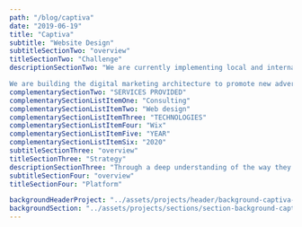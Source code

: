 ```yaml
---
path: "/blog/captiva"
date: "2019-06-19"
title: "Captiva"
subtitle: "Website Design"
subtitleSectionTwo: "overview"
titleSectionTwo: "Challenge"
descriptionSectionTwo: "We are currently implementing local and international SEO strategies.

We are building the digital marketing architecture to promote new advertising actions and have a better understanding of the audience through an analytics and monitoring plan."
complementarySectionTwo: "SERVICES PROVIDED"
complementarySectionListItemOne: "Consulting"
complementarySectionListItemTwo: "Web design"
complementarySectionListItemThree: "TECHNOLOGIES"
complementarySectionListItemFour: "Wix"
complementarySectionListItemFive: "YEAR"
complementarySectionListItemSix: "2020"
subtitleSectionThree: "overview"
titleSectionThree: "Strategy"
descriptionSectionThree: "Through a deep understanding of the way they seek to impact their clients and understanding the challenges of positioning themselves in the North American market, we proposed a sober but striking design"
subtitleSectionFour: "overview"
titleSectionFour: "Platform"

backgroundHeaderProject: "../assets/projects/header/background-captiva-header.png"
backgroundSection: "../assets/projects/sections/section-background-captiva.png"
---
```

